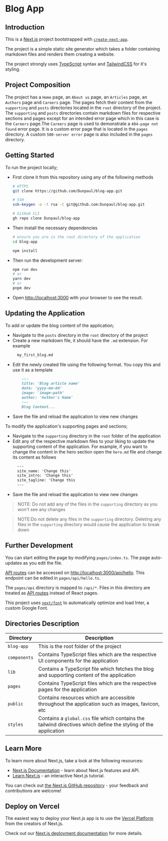 # Blog App

## Introduction
This is a [Next.js](https://nextjs.org/) project bootstrapped with [`create-next-app`](https://github.com/vercel/next.js/tree/canary/packages/create-next-app).

The project is a simple static site generator which takes a folder containing markdown files and renders them creating a website.

The project strongly uses [TypeScript](https://www.typescriptlang.org/) syntax and [TailwindCSS](https://tailwindcss.com/) for it's styling.

## Project Composition

The project has a `Home` page, an `About us` page, an `Articles` page, an `Authors` page and `Careers` page.  The pages fetch their content from the `supporting` and `posts` directories located in the `root` directory of the project. The `supporting` and `posts` directories contain markdown files for respective sections and pages except for an intended error page which in this case is the `Careers` page.The `Careers` page is used to demonstrate a `404-page not found` error page. It is a custom error page that is located in the `pages` directory. A custom `500-server error` page is also included in the `pages` directory.

## Getting Started

To run the project locally;
 - First clone it from this repository using any of the following methods
    ```bash
    # HTTPS
    git clone https://github.com/Dunpaul/blog-app.git
    
    # SSH
    ssh-keygen -o -t rsa -C git@github.com:Dunpaul/blog-app.git
    
    # GitHub CLI
    gh repo clone Dunpaul/blog-app
    ```
 - Then install the necessary dependencies
    ```bash
    # ensure you are in the root directory of the application
    cd blog-app
    
    npm install
    ```
 - Then run the development server:

    ```bash
    npm run dev
    # or
    yarn dev
    # or
    pnpm dev
    ```

 - Open [http://localhost:3000](http://localhost:3000) with your browser to see the result.

## Updating the Application
To add or update the blog content of the application;
 - Navigate to the `posts` directory in the `root` directory of the project
 - Create a new markdown file, it should have the `.md` extension. For example
    ```markdown
      my_first_blog.md
     ```
 - Edit the newly created file using the following format. You copy this and use it as a template
    ```markdown
        ---
        title: 'Blog article name'
        date: 'yyyy-mm-dd'
        image: 'image-path'
        author: 'Author's Name'
        ---
        Blog Content...
    ```
 - Save the file and reload the application to view new changes
   
To modify the application's supporting pages and sections;
 - Navigate to the `supporting` directory in the `root` folder of the application
 - Edit any of the respective markdown files to your liking to update the supporting content of the application. For example, if you want to change the content in the hero section open the `hero.md` file and change its content as follows
    ```markdown
      ---
      site_name: 'Change this'
      site_intro: 'Change this'
      site_tagline: 'Change this
      ---
   ```
- Save the file and reload the application to view new changes


> NOTE: Do not add any of the files in the `supporting` directory as you won't see any changes

> NOTE:Do not delete any files in the `supporting` directory. Deleting any files in the `supporting` directory would cause the application to break down


## Further Development

You can start editing the page by modifying `pages/index.ts`. The page auto-updates as you edit the file.

[API routes](https://nextjs.org/docs/api-routes/introduction) can be accessed on [http://localhost:3000/api/hello](http://localhost:3000/api/hello). This endpoint can be edited in `pages/api/hello.ts`.

The `pages/api` directory is mapped to `/api/*`. Files in this directory are treated as [API routes](https://nextjs.org/docs/api-routes/introduction) instead of React pages.

This project uses [`next/font`](https://nextjs.org/docs/basic-features/font-optimization) to automatically optimize and load Inter, a custom Google Font.

## Directories Description

| Directory    | Description                                                                                                     |
|--------------|-----------------------------------------------------------------------------------------------------------------|
| `blog-app`   | This is the root folder of the project                                                                          |
| `components` | Contains TypeScript files which are the respective UI components for the application                            |
| `lib`        | Contains a TypeScript file  which fetches the blog and supporting content of the application                    |
| `pages`      | Contains TypeScript files which are the respective pages for the application                                |
| `public`     | Contains resources which are accessible throughout the application such as images, favicon, etc                 |
| `styles`     | Contains a `global.css` file which contains the tailwind directives which define the styling of the application |

## Learn More

To learn more about Next.js, take a look at the following resources:

- [Next.js Documentation](https://nextjs.org/docs) - learn about Next.js features and API.
- [Learn Next.js](https://nextjs.org/learn) - an interactive Next.js tutorial.

You can check out [the Next.js GitHub repository](https://github.com/vercel/next.js/) - your feedback and contributions are welcome!


## Deploy on Vercel

The easiest way to deploy your Next.js app is to use the [Vercel Platform](https://vercel.com/new?utm_medium=default-template&filter=next.js&utm_source=create-next-app&utm_campaign=create-next-app-readme) from the creators of Next.js.

Check out our [Next.js deployment documentation](https://nextjs.org/docs/deployment) for more details.

